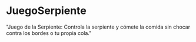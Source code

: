 # JuegoSerpiente
"Juego de la Serpiente: Controla la serpiente y cómete la comida sin chocar contra los bordes o tu propia cola."
